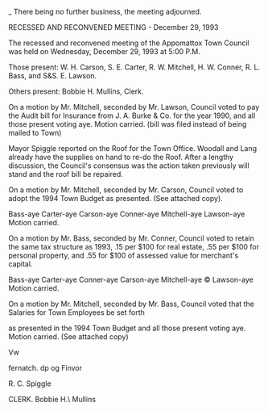 _ There being no further business, the meeting adjourned.

RECESSED AND RECONVENED MEETING - December 29, 1993

The recessed and reconvened meeting of the Appomattox Town
Council was held on Wednesday, December 29, 1993 at 5:00 P.M.

Those present: W. H. Carson, S. E. Carter, R. W. Mitchell,
H. W. Conner, R. L. Bass, and S&S. E. Lawson.

Others present: Bobbie H. Mullins, Clerk.

On a motion by Mr. Mitchell, seconded by Mr. Lawson, Council
voted to pay the Audit bill for Insurance from J. A. Burke & Co.
for the year 1990, and all those present voting aye. Motion
carried. (bill was filed instead of being mailed to Town)

Mayor Spiggle reported on the Roof for the Town Office. Woodall
and Lang already have the supplies on hand to re-do the Roof.
After a lengthy discussion, the Council's consensus was the
action taken previously will stand and the roof bill be repaired.

On a motion by Mr. Mitchell, seconded by Mr. Carson, Council
voted to adopt the 1994 Town Budget as presented. (See attached
copy).

Bass-aye Carter-aye Carson-aye Conner-aye Mitchell-aye
Lawson-aye Motion carried.

On a motion by Mr. Bass, seconded by Mr. Conner, Council voted
to retain the same tax structure as 1993, .15 per $100 for
real estate, .55 per $100 for personal property, and .55 for
$100 of assessed value for merchant's capital.

Bass-aye Carter-aye Conner-aye Carson-aye Mitchell-aye ©
Lawson-aye Motion carried.

On a motion by Mr. Mitchell, seconded by Mr. Bass, Council
voted that the Salaries for Town Employees be set forth

as presented in the 1994 Town Budget and all those present
voting aye. Motion carried. (See attached copy)

Vw

fernatch. dp og Finvor

R. C. Spiggle

CLERK.
Bobbie H.\ Mullins


